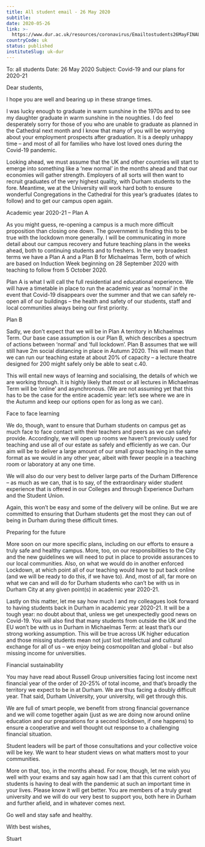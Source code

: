 ```yaml
---
title: All student email - 26 May 2020
subtitle: 
date: 2020-05-26
link: >-
  https://www.dur.ac.uk/resources/coronavirus/Emailtostudents26MayFINAL.pdf
countryCode: uk
status: published
instituteSlug: uk-dur
---
```

To: all students
Date: 26 May 2020
Subject: Covid-19 and our plans for 2020-21

Dear students,

I hope you are well and bearing up in these strange times.

I was lucky enough to graduate in warm sunshine in the 1970s and to see my daughter graduate in warm sunshine in the noughties. I do feel desperately sorry for those of you who are unable to graduate as planned in the Cathedral next month and I know that many of you will be worrying about your employment prospects after graduation. It is a deeply unhappy time – and most of all for families who have lost loved ones during the Covid-19 pandemic.

Looking ahead, we must assume that the UK and other countries will start to emerge into something like a ‘new normal’ in the months ahead and that our economies will gather strength. Employers of all sorts will then want to recruit graduates of the very highest quality, with Durham students to the fore. Meantime, we at the University will work hard both to ensure wonderful Congregations in the Cathedral for this year’s graduates (dates to follow) and to get our campus open again.

Academic year 2020-21 – Plan A

As you might guess, re-opening a campus is a much more difficult proposition than closing one down. The government is finding this to be true with the lockdown more generally. I will be communicating in more detail about our campus recovery and future teaching plans in the weeks ahead, both to continuing students and to freshers. In the very broadest terms we have a Plan A and a Plan B for Michaelmas Term, both of which are based on Induction Week beginning on 28 September 2020 with teaching to follow from 5 October 2020.

Plan A is what I will call the full residential and educational experience. We will have a timetable in place to run the academic year as ‘normal’ in the event that Covid-19 disappears over the summer and that we can safely re-open all of our buildings – the health and safety of our students, staff and local communities always being our first priority.

Plan B

Sadly, we don’t expect that we will be in Plan A territory in Michaelmas Term. Our base case assumption is our Plan B, which describes a spectrum of actions between ‘normal’ and ‘full lockdown’. Plan B assumes that we will still have 2m social distancing in place in Autumn 2020. This will mean that we can run our teaching estate at about 20% of capacity – a lecture theatre designed for 200 might safely only be able to seat c.40.

This will entail new ways of learning and socialising, the details of which we are working through. It is highly likely that most or all lectures in Michaelmas Term will be ‘online’ and asynchronous. (We are not assuming yet that this has to be the case for the entire academic year: let’s see where we are in the Autumn and keep our options open for as long as we can).

Face to face learning

We do, though, want to ensure that Durham students on campus get as much face to face contact with their teachers and peers as we can safely provide. Accordingly, we will open up rooms we haven’t previously used for teaching and use all of our estate as safely and efficiently as we can. Our aim will be to deliver a large amount of our small group teaching in the same format as we would in any other year, albeit with fewer people in a teaching room or laboratory at any one time.

We will also do our very best to deliver large parts of the Durham Difference – as much as we can, that is to say, of the extraordinary wider student experience that is offered in our Colleges and through Experience Durham and the Student Union.

Again, this won’t be easy and some of the delivery will be online. But we are committed to ensuring that Durham students get the most they can out of being in Durham during these difficult times.

Preparing for the future

More soon on our more specific plans, including on our efforts to ensure a truly safe and healthy campus. More, too, on our responsibilities to the City and the new guidelines we will need to put in place to provide assurances to our local communities. Also, on what we would do in another enforced Lockdown, at which point all of our teaching would have to put back online (and we will be ready to do this, if we have to). And, most of all, far more on what we can and will do for Durham students who can’t be with us in Durham City at any given point(s) in academic year 2020-21.

Lastly on this matter, let me say how much I and my colleagues look forward to having students back in Durham in academic year 2020-21. It will be a tough year: no doubt about that, unless we get unexpectedly good news on Covid-19. You will also find that many students from outside the UK and the EU won’t be with us in Durham in Michaelmas Term: at least that’s our strong working assumption. This will be true across UK higher education and those missing students mean not just lost intellectual and cultural exchange for all of us – we enjoy being cosmopolitan and global - but also missing income for universities.

Financial sustainability

You may have read about Russell Group universities facing lost income next financial year of the order of 20-25% of total income, and that’s broadly the territory we expect to be in at Durham. We are thus facing a doubly difficult year. That said, Durham University, your university, will get through this.

We are full of smart people, we benefit from strong financial governance and we will come together again (just as we are doing now around online education and our preparations for a second lockdown, if one happens) to ensure a cooperative and well thought out response to a challenging financial situation.

Student leaders will be part of those consultations and your collective voice will be key. We want to hear student views on what matters most to your communities.

More on that, too, in the months ahead. For now, though, let me wish you well with your exams and say again how sad I am that this current cohort of students is having to deal with the pandemic at such an important time in your lives. Please know it will get better. You are members of a truly great university and we will do our very best to support you, both here in Durham and further afield, and in whatever comes next.

Go well and stay safe and healthy.

With best wishes,

Stuart